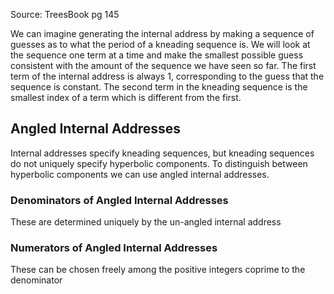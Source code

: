 Source: TreesBook pg 145

We can imagine generating the internal address by making a sequence of guesses as to what the period of a kneading sequence is. We will look at the sequence one term at a time and make the smallest possible guess consistent with the amount of the sequence we have seen so far. The first term of the internal address is always 1, corresponding to the guess that the sequence is constant. The second term in the kneading sequence is the smallest index of a term which is different from the first. 

## Angled Internal Addresses
Internal addresses specify kneading sequences, but kneading sequences do not uniquely specify hyperbolic components. To distinguish between hyperbolic components we can use angled internal addresses.
### Denominators of Angled Internal Addresses
These are determined uniquely by the un-angled internal address
### Numerators of Angled Internal Addresses
These can be chosen freely among the positive integers coprime to the denominator
